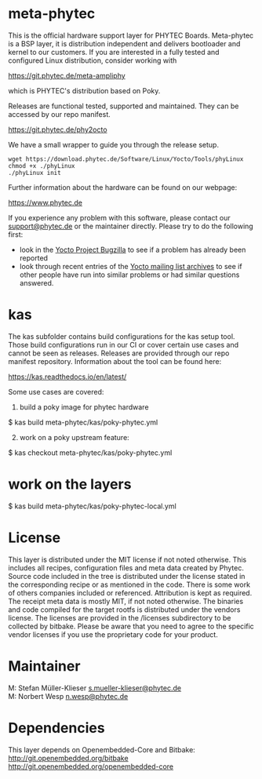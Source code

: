 meta-phytec
===========

This is the official hardware support layer for PHYTEC Boards.
Meta-phytec is a BSP layer, it is distribution independent and delivers
bootloader and kernel to our customers.
If you are interested in a fully tested and configured Linux
distribution, consider working with

  <https://git.phytec.de/meta-ampliphy>

which is PHYTEC's distribution based on Poky.

Releases are functional tested, supported and maintained. They can be
accessed by our repo manifest.

  <https://git.phytec.de/phy2octo>

We have a small wrapper to guide you through the release setup.

```
wget https://download.phytec.de/Software/Linux/Yocto/Tools/phyLinux
chmod +x ./phyLinux
./phyLinux init
```

Further information about the hardware can be found on our webpage:

  <https://www.phytec.de>

If you experience any problem with this software, please contact our
<support@phytec.de> or the maintainer directly.
Please try to do the following first:

* look in the
  [Yocto Project Bugzilla](http://bugzilla.yoctoproject.org/)
  to see if a problem has already been reported
* look through recent entries of the
  [Yocto mailing list archives](https://lists.yoctoproject.org/pipermail/yocto/)
  to see if other people have run into similar
  problems or had similar questions answered.

kas
===

The kas subfolder contains build configurations for the kas setup tool. Those
build configurations run in our CI or cover certain use cases and cannot be
seen as releases. Releases are provided through our repo manifest repository.
Information about the tool can be found here:

 <https://kas.readthedocs.io/en/latest/>

Some use cases are covered:

1. build a poky image for phytec hardware

 $ kas build meta-phytec/kas/poky-phytec.yml

2. work on a poky upstream feature:

 $ kas checkout meta-phytec/kas/poky-phytec.yml
 # work on the layers
 $ kas build meta-phytec/kas/poky-phytec-local.yml

License
=======

This layer is distributed under the MIT license if not noted otherwise.
This includes all recipes, configuration files and meta data created by
Phytec. Source code included in the tree is distributed under the
license stated in the corresponding recipe or as mentioned in the code.
There is some work of others companies included or referenced.
Attribution is kept as required. The receipt meta data is mostly MIT,
if not noted otherwise. The binaries and code compiled for the target
rootfs is distributed under the vendors license. The licenses are
provided in the /licenses subdirectory to be collected by bitbake.
Please be aware that you need to agree to the specific vendor licenses
if you use the proprietary code for your product.

Maintainer
==========

M:  Stefan Müller-Klieser <s.mueller-klieser@phytec.de>  
M:  Norbert Wesp <n.wesp@phytec.de>

Dependencies
============

This layer depends on Openembedded-Core and Bitbake:  
<http://git.openembedded.org/bitbake>  
<http://git.openembedded.org/openembedded-core>
